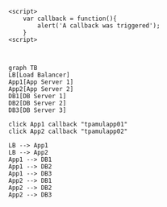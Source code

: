 ```
<script>
    var callback = function(){
        alert('A callback was triggered');
    }
<script>
```
```mermaid


graph TB
LB[Load Balancer]
App1[App Server 1]
App2[App Server 2]
DB1[DB Server 1]
DB2[DB Server 2]
DB3[DB Server 3]

click App1 callback "tpamulapp01"
click App2 callback "tpamulapp02"

LB --> App1
LB --> App2
App1 --> DB1
App1 --> DB2
App1 --> DB3
App2 --> DB1
App2 --> DB2
App2 --> DB3
```
<!--stackedit_data:
eyJoaXN0b3J5IjpbLTIwNDE2NjEzMDIsMTUyNjE4NTQyNSwyMT
M3NTA3OTM4LC0yODU5Mjg2NTYsNzI1OTc3MTI4XX0=
-->